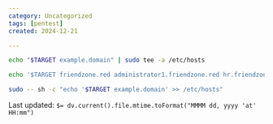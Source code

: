 ```yaml
---
category: Uncategorized
tags: [pentest]
created: 2024-12-21

---
```

```bash - kali
echo "$TARGET example.domain" | sudo tee -a /etc/hosts
```

```bash - kali
echo '$TARGET friendzone.red administrator1.friendzone.red hr.friendzone.red uploads.friendzone.red' >> /etc/hosts
```

```bash - kali
sudo -- sh -c "echo '$TARGET example.domain' >> /etc/hosts"
```


Last updated: `$= dv.current().file.mtime.toFormat("MMMM dd, yyyy 'at' HH:mm")`
